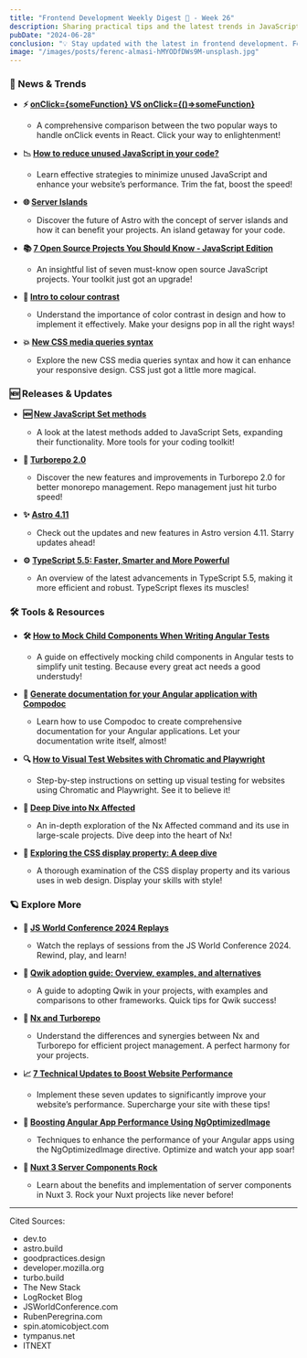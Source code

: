 ```yaml
---
title: "Frontend Development Weekly Digest 🗻 - Week 26"
description: Sharing practical tips and the latest trends in JavaScript
pubDate: "2024-06-28"
conclusion: "💡 Stay updated with the latest in frontend development. Follow the links for more insights."
image: "/images/posts/ferenc-almasi-hMYODfDWs9M-unsplash.jpg"
---
```


### 📢 News & Trends

- **⚡️ [onClick={someFunction} VS onClick={()=>someFunction}](https://dev.to/itric/onclicksomefunction-vs-onclicksomefunction-5d1i)**

  - A comprehensive comparison between the two popular ways to handle onClick events in React. Click your way to enlightenment!

- **📉 [How to reduce unused JavaScript in your code?](https://dev.to/syketb/how-to-reduce-unused-javascript-in-your-code-mh7)**

  - Learn effective strategies to minimize unused JavaScript and enhance your website’s performance. Trim the fat, boost the speed!

- **🌐 [Server Islands](https://astro.build/blog/future-of-astro-server-islands/)**

  - Discover the future of Astro with the concept of server islands and how it can benefit your projects. An island getaway for your code.

- **📚 [7 Open Source Projects You Should Know - JavaScript Edition](https://dev.to/this-is-learning/7-open-source-projects-you-should-know-javascript-edition-150)**

  - An insightful list of seven must-know open source JavaScript projects. Your toolkit just got an upgrade!

- **🎨 [Intro to colour contrast](https://goodpractices.design/articles/colour-contrast)**

  - Understand the importance of color contrast in design and how to implement it effectively. Make your designs pop in all the right ways!

- **💥 [New CSS media queries syntax](https://dev.to/perisicnikola37/new-css-media-queries-syntax-45og)**

  - Explore the new CSS media queries syntax and how it can enhance your responsive design. CSS just got a little more magical.

### 🆕 Releases & Updates

- **🆕 [New JavaScript Set methods](https://developer.mozilla.org/en-US/blog/javascript-set-methods/)**

  - A look at the latest methods added to JavaScript Sets, expanding their functionality. More tools for your coding toolkit!

- **🚀 [Turborepo 2.0](https://turbo.build/blog/turbo-2-0)**

  - Discover the new features and improvements in Turborepo 2.0 for better monorepo management. Repo management just hit turbo speed!

- **✨ [Astro 4.11](https://astro.build/blog/astro-4110)**

  - Check out the updates and new features in Astro version 4.11. Starry updates ahead!

- **⚙️ [TypeScript 5.5: Faster, Smarter and More Powerful](https://thenewstack.io/typescript-5-5-faster-smarter-and-more-powerful/)**

  - An overview of the latest advancements in TypeScript 5.5, making it more efficient and robust. TypeScript flexes its muscles!

### 🛠 Tools & Resources

- **🛠 [How to Mock Child Components When Writing Angular Tests](https://spin.atomicobject.com/mock-child-component-angular/)**

  - A guide on effectively mocking child components in Angular tests to simplify unit testing. Because every great act needs a good understudy!

- **📖 [Generate documentation for your Angular application with Compodoc](https://rubenperegrina.com/generate-documentation-for-your-angular-application-with-compodoc)**

  - Learn how to use Compodoc to create comprehensive documentation for your Angular applications. Let your documentation write itself, almost!

- **🔍 [How to Visual Test Websites with Chromatic and Playwright](https://tympanus.net/codrops/2024/06/17/how-to-visual-test-websites-with-chromatic-and-playwright/)**

  - Step-by-step instructions on setting up visual testing for websites using Chromatic and Playwright. See it to believe it!

- **🔎 [Deep Dive into Nx Affected](https://itnext.io/deep-dive-into-nx-affected-b3c29c715d41)**

  - An in-depth exploration of the Nx Affected command and its use in large-scale projects. Dive deep into the heart of Nx!

- **🔧 [Exploring the CSS display property: A deep dive](https://blog.logrocket.com/exploring-css-display-property)**

  - A thorough examination of the CSS display property and its various uses in web design. Display your skills with style!

### 🪐 Explore More

- **🎥 [JS World Conference 2024 Replays](https://jsworldconference.com/sessions)**

  - Watch the replays of sessions from the JS World Conference 2024. Rewind, play, and learn!

- **📑 [Qwik adoption guide: Overview, examples, and alternatives](https://blog.logrocket.com/qwik-adoption-guide/)**

  - A guide to adopting Qwik in your projects, with examples and comparisons to other frameworks. Quick tips for Qwik success!

- **🔄 [Nx and Turborepo](https://nx.dev/concepts/turbo-and-nx)**

  - Understand the differences and synergies between Nx and Turborepo for efficient project management. A perfect harmony for your projects.

- **📈 [7 Technical Updates to Boost Website Performance](https://thenewstack.io/7-technical-updates-to-boost-website-performance/)**

  - Implement these seven updates to significantly improve your website’s performance. Supercharge your site with these tips!

- **🚀 [Boosting Angular App Performance Using NgOptimizedImage](https://dev.to/this-is-angular/boosting-angular-app-performance-using-ngoptimizedimage-153m)**

  - Techniques to enhance the performance of your Angular apps using the NgOptimizedImage directive. Optimize and watch your app soar!

- **🌟 [Nuxt 3 Server Components Rock](https://www.telerik.com/blogs/nuxt-3-server-components-rock)**

  - Learn about the benefits and implementation of server components in Nuxt 3. Rock your Nuxt projects like never before!

---

Cited Sources:

- dev.to
- astro.build
- goodpractices.design
- developer.mozilla.org
- turbo.build
- The New Stack
- LogRocket Blog
- JSWorldConference.com
- RubenPeregrina.com
- spin.atomicobject.com
- tympanus.net
- ITNEXT

